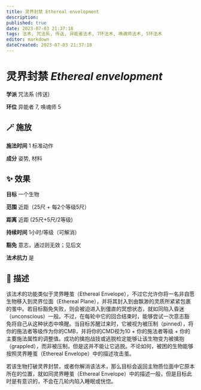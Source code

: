 ```yaml
---
title: 灵界封禁 Ethereal envelopment
description: 
published: true
date: 2023-07-03 21:37:18
tags: 法术, 咒法系, 传送, 异能者法术, 7环法术, 唤魂师法术, 5环法术
editor: markdown
dateCreated: 2023-07-03 21:37:18
---
```


# **灵界封禁** *Ethereal envelopment*

**学派** 咒法系 (传送) 

**环位** 异能者 7, 唤魂师 5

## 🪄 施放

**施法时间** 1 标准动作

**成分** 姿势, 材料

## ✨ 效果 

**目标** 一个生物 

**范围** 近距（25尺 + 每2个等级5尺）

**距离** 近距 (25尺+5尺/2等级)  

**持续时间** 1小时/等级（可解消） 

**豁免** 意志，通过则无效；见后文

**法术抗力** 是

## 📖 描述

该法术的功能类似于灵界睡茧（Ethereal Envelope），不过它允许你将一名非自愿生物移入到灵界位面（Ethereal Plane），并将其封入到由飘渺的灵质所紧紧包裹的茧中。若目标豁免失败，则会被迫进入到僵直的冥想状态，就如同陷入昏迷（unconscious）一般。不过，在每轮中它的回合结束时，能够尝试一次意志豁免将自己从这种状态中唤醒。当目标苏醒过来时，它被视为被压制（pinned），将你的施法者等级作为你的CMB，并将你的CMD视为10 + 你的施法者等级 + 你的主要施法属性的调整值。成功的擒抱战技或逃脱检定能够让该生物变为被擒抱（grappled），而非被压制，但是这并不能让它逃脱。不论如何，被困的生物能够按照灵界睡茧（Ethereal Envelope）中的描述攻击茧。

若该生物打破灵界封禁，或者你解消该法术，那么目标会返回主物质位面中它原本所在的位置，就如同灵界睡茧（Ethereal Envelope）中的描述一般，但是目标此时是有意识的，不会在几轮内陷入睡眠或恍惚。
    